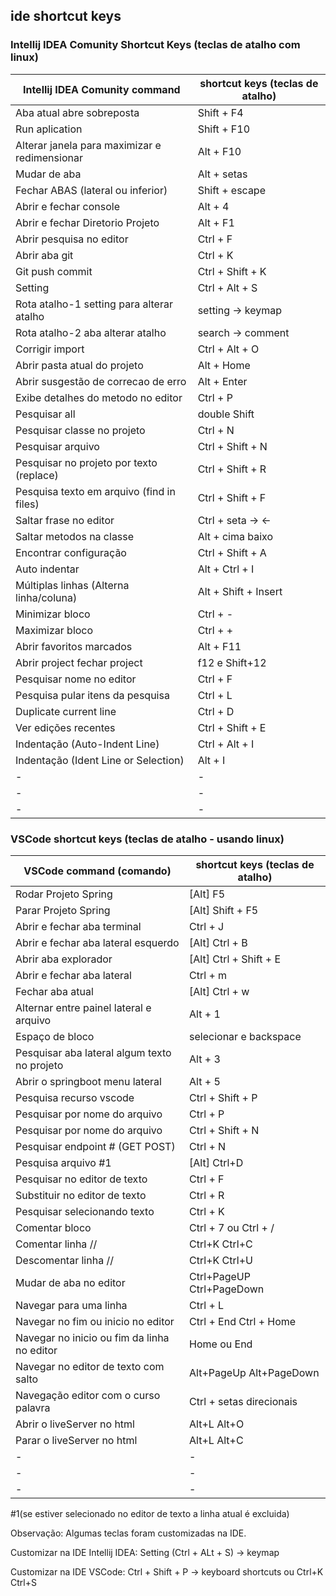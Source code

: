 ## ide shortcut keys

### Intellij IDEA Comunity Shortcut Keys (teclas de atalho com linux)

| Intellij IDEA Comunity command                | shortcut keys (teclas de atalho) |
|-----------------------------------------------|----------------------------------|
| Aba atual abre sobreposta                     | Shift + F4                       |
| Run aplication                                | Shift + F10                      |
| Alterar janela para maximizar e redimensionar | Alt + F10                        |
| Mudar de aba                                  | Alt + setas                      |
| Fechar ABAS (lateral ou inferior)             | Shift + escape                   |
| Abrir e fechar console                        | Alt + 4                          |
| Abrir e fechar Diretorio Projeto              | Alt + F1                         |
| Abrir pesquisa no editor                      | Ctrl + F                         |
| Abrir aba git                                 | Ctrl + K                         |
| Git push commit                               | Ctrl + Shift + K                 |
| Setting                                       | Ctrl + Alt + S                   |
| Rota atalho-1 setting para alterar atalho     | setting -> keymap                |
| Rota atalho-2 aba alterar atalho              | search -> comment                |
| Corrigir import                               | Ctrl + Alt + O                   |
| Abrir pasta atual do projeto                  | Alt + Home                       |
| Abrir susgestão de correcao de erro           | Alt + Enter                      |
| Exibe detalhes do metodo no editor            | Ctrl + P                         |
| Pesquisar all                                 | double Shift                     |
| Pesquisar classe no projeto                   | Ctrl + N                         |
| Pesquisar arquivo                             | Ctrl + Shift + N                 |
| Pesquisar no projeto por texto (replace)      | Ctrl + Shift + R                 |
| Pesquisa texto em arquivo (find in files)     | Ctrl + Shift + F                 |
| Saltar frase no editor                        | Ctrl + seta   -> <-              |
| Saltar metodos na classe                      | Alt + cima baixo                 |
| Encontrar configuração                        | Ctrl + Shift + A                 |
| Auto indentar                                 | Alt + Ctrl + I                   |
| Múltiplas linhas   (Alterna linha/coluna)     | Alt + Shift + Insert             |
| Minimizar bloco                               | Ctrl + -                         |
| Maximizar bloco                               | Ctrl + +                         |
| Abrir favoritos marcados                      | Alt + F11                        |
| Abrir project fechar project                  | f12 e Shift+12                   |
| Pesquisar nome no editor                      | Ctrl + F                         |
| Pesquisa pular itens da pesquisa              | Ctrl + L                         |
| Duplicate current line                        | Ctrl + D                         |
| Ver edições recentes                          | Ctrl + Shift + E                 |
| Indentação (Auto-Indent Line)                 | Ctrl + Alt + I                   |
| Indentação (Ident Line or Selection)          | Alt + I                          |
| -                                             | -                                |
| -                                             | -                                |
| -                                             | -                                |


### VSCode shortcut keys (teclas de atalho - usando linux)

| VSCode command (comando)                     | shortcut keys (teclas de atalho)  |
|----------------------------------------------|-----------------------------------|
| Rodar Projeto Spring                         | [Alt] F5                          |
| Parar Projeto Spring                         | [Alt] Shift + F5                  |
| Abrir e fechar aba terminal                  | Ctrl + J                          |
| Abrir e fechar aba lateral esquerdo          | [Alt] Ctrl + B                    |
| Abrir aba explorador                         | [Alt] Ctrl + Shift + E            |
| Abrir e fechar aba lateral                   | Ctrl + m                          |
| Fechar aba atual                             | [Alt] Ctrl + w                    |
| Alternar entre painel lateral e arquivo      | Alt + 1                           |
| Espaço de bloco                              | selecionar e backspace            |
| Pesquisar aba lateral algum texto no projeto | Alt + 3                           |
| Abrir o springboot menu lateral              | Alt + 5                           |
| Pesquisa recurso vscode                      | Ctrl + Shift + P                  |
| Pesquisar por nome do arquivo                | Ctrl + P                          |
| Pesquisar por nome do arquivo                | Ctrl + Shift + N                  |
| Pesquisar endpoint # (GET POST)              | Ctrl + N                          |
| Pesquisa arquivo #1                          | [Alt] Ctrl+D                      |
| Pesquisar no editor de texto                 | Ctrl + F                          |
| Substituir no editor de texto                | Ctrl + R                          |
| Pesquisar selecionando texto                 | Ctrl + K                          |
| Comentar bloco                               | Ctrl + 7 ou Ctrl + /              |
| Comentar linha //                            | Ctrl+K Ctrl+C                     |
| Descomentar linha //                         | Ctrl+K Ctrl+U                     |
| Mudar de aba no editor                       | Ctrl+PageUP Ctrl+PageDown         |
| Navegar para uma linha                       | Ctrl + L                          |
| Navegar no fim ou inicio no editor           | Ctrl + End Ctrl + Home            |
| Navegar no inicio ou fim da linha no editor  | Home ou End                       |
| Navegar no editor de texto com salto         | Alt+PageUp Alt+PageDown           |
| Navegação editor com o curso palavra         | Ctrl + setas direcionais          |
| Abrir o liveServer no html                   | Alt+L Alt+O                       |
| Parar o liveServer no html                   | Alt+L Alt+C                       |
| -                                            | -                                 |
| -                                            | -                                 |
| -                                            | -                                 |


#1(se estiver selecionado no editor de texto a linha atual é excluida)

Observação: Algumas teclas foram customizadas na IDE.

Customizar na IDE Intellij IDEA: Setting (Ctrl + ALt + S) -> keymap

Customizar na IDE VSCode: Ctrl + Shift + P -> keyboard shortcuts ou Ctrl+K Ctrl+S
